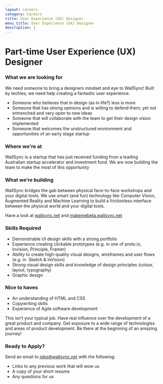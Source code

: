 ```yaml
---
layout: careers
category: Careers
title: User Experience (UX) Designer
menu_title: User Experience (UX) Designer
description: |
---
```


Part-time User Experience (UX) Designer 
====================

### What we are looking for

We need someone to bring a designers mindset and eye to WallSync!   Built by techies; we need help creating a fantastic user experience.   

- Someone who believes that in design (as in life?) less is more 
- Someone that has strong opinions and is willing to defend them; yet not entrenched and very open to new ideas
- Someone that will collaborate with the team to get their design vision implemented
- Someone that welcomes the unstructured environment and opportunities of an early stage startup

### Where we're at

WallSync is a startup that has just received funding from a leading Australian startup accelerator and investment fund.  We are now building the team to make the most of this opportunity

### What we’re building

WallSync bridges the gab between physical face-to-face workshops and your digital tools.  We use smart (and fun) technology like Computer Vision, Augmented Reality and Machine Learning to build a frictionless interface between the physical world and your digital tools.

Have a look at [wallsync.net](wallsync.net) and [makemebeta.wallsync.net](makemebeta.wallsync.net)

### Skills Required

- Demonstrable UI design skills with a strong portfolio
- Experience creating clickable prototypes (e.g. in one of proto.io, Invision, Principle, Framer)
- Ability to create high-quality visual designs, wireframes and user flows (e.g. in  Sketch &  InVision)
- Strong visual design skills and knowledge of design principles (colour, layout, typography)
- Graphic design

###  Nice to haves

- An understanding of HTML and CSS
- Copywriting skills
- Experience of Agile software development

This isn’t your typical job.  Have real influence over the development of a great product and company.  Get exposure to a wide range of technologies and areas of product development.  Be there at the beginning of an amazing journey!

### Ready to Apply?

Send an email to [jobs@wallsync.net](mailto:jobs@wallsync.net?subject=UX+Designer+Position) with the following:

- Links to any previous work that will wow us
- A copy of your short resume
- Any questions for us
